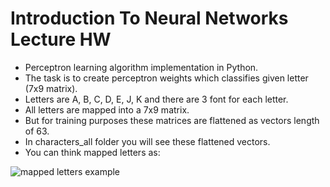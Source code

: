 # Introduction To Neural Networks Lecture HW

* Perceptron learning algorithm implementation in Python.
* The task is to create perceptron weights which classifies given letter (7x9 matrix).
* Letters are A, B, C, D, E, J, K and there are 3 font for each letter.
* All letters are mapped into a 7x9 matrix.
* But for training purposes these matrices are flattened as vectors length of 63.
* In characters_all folder you will see these flattened vectors.
* You can think mapped letters as:

![mapped letters example](https://1.bp.blogspot.com/-g4gUbG9aCfY/WdPuzuFMX4I/AAAAAAAADMo/Lo7fl1FT6kMre_s6rlldkmH84q6VyYvDACLcBGAs/s640/blog1b_f2.png)
